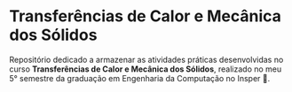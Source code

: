 # Transferências de Calor e Mecânica dos Sólidos

Repositório dedicado a armazenar as atividades práticas desenvolvidas no curso **Transferências de Calor e Mecânica dos Sólidos**, realizado no meu 5° semestre da graduação em Engenharia da Computação no Insper 🦊.

